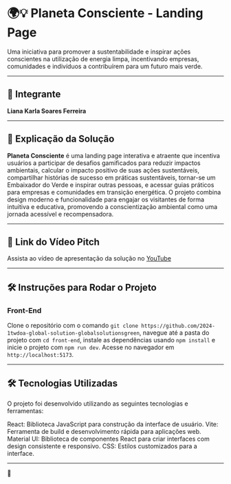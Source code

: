 # 🌍💡 Planeta Consciente - Landing Page 

Uma iniciativa para promover a sustentabilidade e inspirar ações conscientes na utilização de energia limpa, incentivando empresas, comunidades e indivíduos a contribuírem para um futuro mais verde.  

---

## 🚀 Integrante  
**Liana Karla Soares Ferreira**  

---

## 📝 Explicação da Solução  
**Planeta Consciente** é uma landing page interativa e atraente que incentiva usuários a participar de desafios gamificados para reduzir impactos ambientais, calcular o impacto positivo de suas ações sustentáveis, compartilhar histórias de sucesso em práticas sustentáveis, tornar-se um Embaixador do Verde e inspirar outras pessoas, e acessar guias práticos para empresas e comunidades em transição energética. O projeto combina design moderno e funcionalidade para engajar os visitantes de forma intuitiva e educativa, promovendo a conscientização ambiental como uma jornada acessível e recompensadora.  

---

## 🎥 Link do Vídeo Pitch  
Assista ao vídeo de apresentação da solução no [YouTube](https://youtu.be/nTx1yDbmu4c) 

---

## 🛠️ Instruções para Rodar o Projeto  
### Front-End  
Clone o repositório com o comando `git clone https://github.com/2024-1twdoa-global-solution-globalsolutionsgreen`, navegue até a pasta do projeto com `cd front-end`, instale as dependências usando `npm install` e inicie o projeto com `npm run dev`. Acesse no navegador em `http://localhost:5173`.  

---

## 🛠️ Tecnologias Utilizadas

O projeto foi desenvolvido utilizando as seguintes tecnologias e ferramentas:

React: Biblioteca JavaScript para construção da interface de usuário.
Vite: Ferramenta de build e desenvolvimento rápida para aplicações web.
Material UI: Biblioteca de componentes React para criar interfaces com design consistente e responsivo.
CSS: Estilos customizados para a interface.

---

💚
